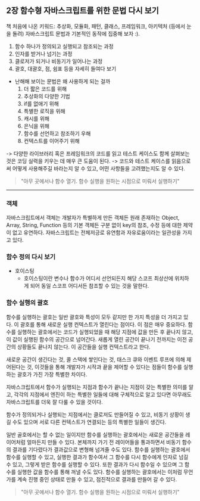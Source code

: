 ## 2장 함수형 자바스크립트를 위한 문법 다시 보기

책 처음에 나온 키워드: 추상화, 모듈화, 패턴, 클래스, 프레임워크, 아키텍처
(등에서 눈을 돌려)
자바스크립트 문법과 기본적인 동작에 집중해 보자 :).

1. 함수 하나가 정의되고 실행되고 참조되는 과정
2. 인자를 받거나 넘기는 과정
3. 클로저가 되거나 비동기가 일어나는 과정
4. 괄호, 대괄호, 점, 쉼표 등을 자세히 들여다 보기


- 난해해 보이는 문법은 왜 사용하게 되는 걸까
	1. 더 짧은 코드를 위해
	2. 추상화의 다양한 기법
	3. if를 없애기 위해
	4. 특별한 로직을 위해
	5. 캐시를 위해
	6. 은닉을 위해
	7. 함수를 선언하고 참조하기 우해
	8. 컨텍스트를 이어주기 위해


-> 다양한 라이브러리 혹은 프레임워크의 코드를 읽고 테스트 케이스도 함께 살펴보는 것은 코딩 실력을 키우는 데 매우 큰 도움이 된다.
	-> 코드와 테스트 케이스를 읽음으로써 어떻게 사용해주길 바라는지 알 수 있고, 어떤 사항들을 고려했는지도 알 수 있다.


> "아무 곳에서나 함수 열기. 함수 실행을 원하는 시점으로 미뤄서 실행하기"


---

### 객체 
자바스크립트에서 객체는 개발자가 특별하게 만든 객체든 원래 존재하는 Object, Array, String, Function 등의 기본 객체든 구분 없이 key의 참조, 수정 등에 대한 제약이 없고 유연하다. 자바스크립트는 전체저긍로 유연함과 자유로움이라는 일관성을 가지고 있다.


### 함수 정의 다시 보기

- 호이스팅
	- 호이스팅이란 변수나 함수가 어디서 선언되든지 해당 스코프 최상산에 위치하게 되어 동일 스코프 어디서든 참조할 수 있는 것을 말한다. 

### 함수 실행의 괄호

함수를 실행하는 괄호는 일반 괄호와 특성이 모두 같지만 한 가지 특성을 더 가지고 있다. 
이 괄호를 통해 새로운 실행 컨텍스트가 열린다는 점이다. 이 점은 매우 중요하다. 
함수를 실행하는 괄호에서는 코드가 실행되었을 때 해당 지점에 값을 만든 후 끝나지 않고, 이 값이 실행된 함수의 공간으로 넘어간다. 새롭게 열린 공간이 끝나기 전까지는 이전 공간의 상황들도 끝나지 않는다. 
이 공간들을 실행 컨텍스트라고 한다.

새로운 공간이 생긴다는 것, 콜 스택에 쌓인다는 것, 태스크 큐와 이벤트 루프에 의해 제어된다는 것, 이것들을 통해 개발자가 시작과 끝을 제어할 수 있다는 점들이 함수를 실행하는 괄호가 가진 가장 특별한 차이다.

자바스크립트에서 함수가 실행되는 지점과 함수가 끝나는 지점이 갖는 특별한 의미를 알고, 각각의 지점에서 엔진이 하는 특별한 일들에 대해 구체적으로 알고 있다면 아무래도 자바스크립트를 더욱 잘 다룰 수 있을 것이다.

함수가 정의되거나 실행되는 지점에서는 클로저도 만들어질 수 있고, 비동기 상황이 생길 수도 있으며 서로 다른 컨텍스트가 연결되는 등의 특별한 일들이 생긴다. 

일반 골호에서는 할 수 없는 일이지만 함수를 실행하는 괄호에서는 새로운 공간들을 레이어처럼 얼마든지 만들 수 있다. 본체까지 가기 전 레이어들을 통과하면서 비동기 함수의 결과를 기다렸다가 결과값으로 변형해 넘겨줄 수도 있다.
함수를 실행하는 괄호에서 함수를 실행할 수 있고, 실행한 결과가 함수여서 그 함수를 다시 함수에게 인자로 넘길 수 있고, 그렇게 받은 함수를 실행할 수 있다. 또한 결과가 다시 함수일 수 있으며 그 함수를 실행한 값을 함수를 통해 꺼낼 수도 있다. 함수를 실행하는 괄호에서는 이처럼 무언가를 계속 진행 중인 상태로 만들 수 있고, 점진적으로 결과를 만들어 갈 수 있다.


> "아무 곳에서나 함수 열기. 함수 실행을 원하는 시점으로 미뤄서 실행하기"
